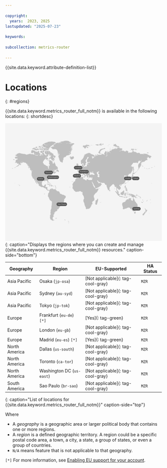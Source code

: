 ```yaml
---

copyright:
  years:  2023, 2025
lastupdated: "2025-07-23"

keywords:

subcollection: metrics-router

---
```


{{site.data.keyword.attribute-definition-list}}

# Locations
{: #regions}

{{site.data.keyword.metrics_router_full_notm}} is available in the following locations:
{: shortdesc}


![The image shows the locations where the {{site.data.keyword.metrics_router_full_notm}} service is available.](images/Metrics-Router-03-Locations.svg){: caption="Displays the regions where you can create and manage {{site.data.keyword.metrics_router_full_notm}} resources." caption-side="bottom"}





| Geography             | Region                       | EU-Supported | HA Status |
|-----------------------|------------------------------|--------------|-----------|
| Asia Pacific        | Osaka (`jp-osa`)            | [Not applicable]{: tag-cool-gray}        | `MZR`     |
| Asia Pacific        | Sydney (`au-syd`)            | [Not applicable]{: tag-cool-gray}        | `MZR`     |
| Asia Pacific        | Tokyo (`jp-tok`)            | [Not applicable]{: tag-cool-gray}        | `MZR`     |
| Europe              | Frankfurt (`eu-de`) `[*]`      | [Yes]{: tag-green}        | `MZR`     |
| Europe              | London (`eu-gb`)             | [Not applicable]{: tag-cool-gray}         | `MZR`     |
| Europe              | Madrid (`eu-es`) `[*]`      | [Yes]{: tag-green}        | `MZR`     |
| North America       | Dallas (`us-south`)          | [Not applicable]{: tag-cool-gray}        | `MZR`     |
| North America       | Toronto (`ca-tor`)    | [Not applicable]{: tag-cool-gray}        | `MZR`     |
| North America       | Washington DC (`us-east`)    | [Not applicable]{: tag-cool-gray}        | `MZR`     |
| South America       | Sao Paulo (`br-sao`)    | [Not applicable]{: tag-cool-gray}       | `MZR`     |
{: caption="List of locations for {{site.data.keyword.metrics_router_full_notm}}" caption-side="top"}

Where
* A *geography* is a geographic area or larger political body that contains one or more regions.
* A *region* is a defined geographic territory. A region could be a specific postal code area, a town, a city, a state, a group of states, or even a group of countries.
* `N/A` means feature that is not applicable to that geography.

`[*]` For more information, see [Enabling EU support for your account](/docs/account?topic=account-eu-supported).
